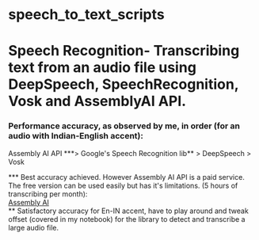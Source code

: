 # speech_to_text_scripts
<h1 style="font: monospace">Speech Recognition- Transcribing text from an audio file using DeepSpeech, SpeechRecognition, Vosk and AssemblyAI API. </h1>

<h3> Performance accuracy, as observed by me, in order (for an audio with Indian-English accent): </h3>
<p1> Assembly AI API ***> Google's Speech Recognition lib** > DeepSpeech > Vosk </p1>

<p2> *** Best accuracy achieved. However Assembly AI API is a paid service. The free version can be used easily but has it's limitations. (5 hours of transcribing per month): <br> <a href="https://www.assemblyai.com/?utm_source=google&utm_medium=cpc&utm_campaign=brand&utm_source=google&utm_medium=cpc&utm_campaign=Brand&utm_term=assemblyai&gclid=Cj0KCQjwr4eYBhDrARIsANPywCizR8ffTN2GC0JYEYCL6U7a8zOZ3yEyMLkVq6Bc2Z2ruOg2lPY9-WgaAjCcEALw_wcB"> Assembly AI </a>
<br>
** Satisfactory accuracy for En-IN accent, have to play around and tweak offset (covered in my notebook) for the library to detect and transcribe a large audio file.
<br>


